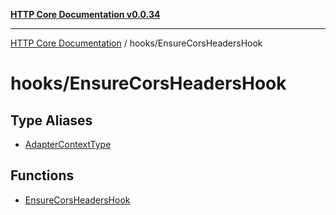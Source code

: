[**HTTP Core Documentation v0.0.34**](../../README.md)

***

[HTTP Core Documentation](../../modules.md) / hooks/EnsureCorsHeadersHook

# hooks/EnsureCorsHeadersHook

## Type Aliases

- [AdapterContextType](type-aliases/AdapterContextType.md)

## Functions

- [EnsureCorsHeadersHook](functions/EnsureCorsHeadersHook.md)
